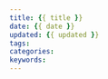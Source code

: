```yaml
---
title: {{ title }}
date: {{ date }}
updated: {{ updated }}
tags:
categories:
keywords:
---
```

